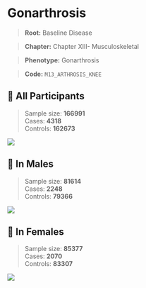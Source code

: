 # Gonarthrosis

> **Root:** Baseline Disease  

> **Chapter:** Chapter XIII- Musculoskeletal  

> **Phenotype:** Gonarthrosis  

> **Code:** `M13_ARTHROSIS_KNEE`

## 🧪 All Participants  
> Sample size: **166991**  
> Cases: **4318**  
> Controls: **162673**
<img src="/Disease/Figures/ALL/Baseline/M13_ARTHROSIS_KNEE.png"/>
<CsvTable src="/Disease_Data/ALL/Baseline/LG_M13_ARTHROSIS_KNEE.csv" label="🔍 View full results" />

## 👨 In Males  
> Sample size: **81614**  
> Cases: **2248**  
> Controls: **79366**
<img src="/Disease/Figures/Male/Baseline/M13_ARTHROSIS_KNEE.png"/>
<CsvTable src="/Disease_Data/Male/Baseline/LG_M13_ARTHROSIS_KNEE.csv" label="🔍 View full results" />

## 👩 In Females  
> Sample size: **85377**  
> Cases: **2070**  
> Controls: **83307**
<img src="/Disease/Figures/Female/Baseline/M13_ARTHROSIS_KNEE.png"/>
<CsvTable src="/Disease_Data/Female/Baseline/LG_M13_ARTHROSIS_KNEE.csv" label="🔍 View full results" />
